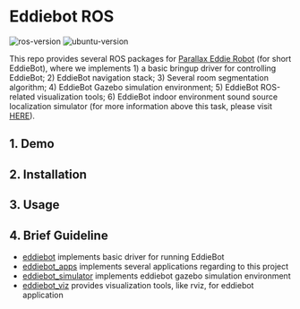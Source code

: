 # Eddiebot ROS

![ros-version](https://img.shields.io/badge/ros-kinetic-blue.svg) ![ubuntu-version](https://img.shields.io/badge/ubuntu-16.04-blue.svg)

This repo provides several ROS packages for [Parallax Eddie Robot](https://www.generationrobots.com/en/401394-eddie-robot-platform-parallax.html) (for short EddieBot), where we implements 1) a basic bringup driver for controlling EddieBot; 2) EddieBot navigation stack; 3) Several room segmentation algorithm; 4) EddieBot Gazebo simulation environment; 5) EddieBot ROS-related visualization tools; 6) EddieBot indoor environment sound source localization simulator (for more information above this task, please visit [HERE](https://github.com/TooSchoolForCool/CIESSL-py)).

## 1. Demo



## 2. Installation



## 3. Usage



## 4. Brief Guideline

- [eddiebot](eddiebot) implements basic driver for running EddieBot
- [eddiebot_apps](eddiebot_apps) implements several applications regarding to this project
- [eddiebot_simulator](eddiebot_simulator) implements eddiebot gazebo simulation environment
- [eddiebot_viz](eddiebot_viz) provides visualization tools, like rviz, for eddiebot application